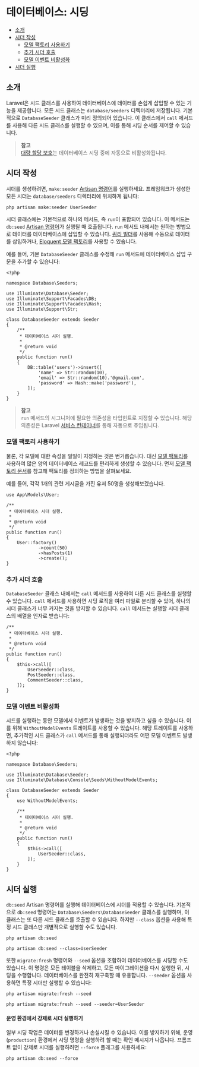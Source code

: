 # 데이터베이스: 시딩

- [소개](#introduction)
- [시더 작성](#writing-seeders)
    - [모델 팩토리 사용하기](#using-model-factories)
    - [추가 시더 호출](#calling-additional-seeders)
    - [모델 이벤트 비활성화](#muting-model-events)
- [시더 실행](#running-seeders)

<a name="introduction"></a>
## 소개

Laravel은 시드 클래스를 사용하여 데이터베이스에 데이터를 손쉽게 삽입할 수 있는 기능을 제공합니다. 모든 시드 클래스는 `database/seeders` 디렉터리에 저장됩니다. 기본적으로 `DatabaseSeeder` 클래스가 미리 정의되어 있습니다. 이 클래스에서 `call` 메서드를 사용해 다른 시드 클래스를 실행할 수 있으며, 이를 통해 시딩 순서를 제어할 수 있습니다.

> **참고**  
> [대량 할당 보호](/docs/{{version}}/eloquent#mass-assignment)는 데이터베이스 시딩 중에 자동으로 비활성화됩니다.

<a name="writing-seeders"></a>
## 시더 작성

시더를 생성하려면, `make:seeder` [Artisan 명령어](/docs/{{version}}/artisan)를 실행하세요. 프레임워크가 생성한 모든 시더는 `database/seeders` 디렉터리에 위치하게 됩니다:

```shell
php artisan make:seeder UserSeeder
```

시더 클래스에는 기본적으로 하나의 메서드, 즉 `run`이 포함되어 있습니다. 이 메서드는 `db:seed` [Artisan 명령어](/docs/{{version}}/artisan)가 실행될 때 호출됩니다. `run` 메서드 내에서는 원하는 방법으로 데이터를 데이터베이스에 삽입할 수 있습니다. [쿼리 빌더](/docs/{{version}}/queries)를 사용해 수동으로 데이터를 삽입하거나, [Eloquent 모델 팩토리](/docs/{{version}}/eloquent-factories)를 사용할 수 있습니다.

예를 들어, 기본 `DatabaseSeeder` 클래스를 수정해 `run` 메서드에 데이터베이스 삽입 구문을 추가할 수 있습니다:

    <?php

    namespace Database\Seeders;

    use Illuminate\Database\Seeder;
    use Illuminate\Support\Facades\DB;
    use Illuminate\Support\Facades\Hash;
    use Illuminate\Support\Str;

    class DatabaseSeeder extends Seeder
    {
        /**
         * 데이터베이스 시더 실행.
         *
         * @return void
         */
        public function run()
        {
            DB::table('users')->insert([
                'name' => Str::random(10),
                'email' => Str::random(10).'@gmail.com',
                'password' => Hash::make('password'),
            ]);
        }
    }

> **참고**  
> `run` 메서드의 시그니처에 필요한 의존성을 타입힌트로 지정할 수 있습니다. 해당 의존성은 Laravel [서비스 컨테이너](/docs/{{version}}/container)를 통해 자동으로 주입됩니다.

<a name="using-model-factories"></a>
### 모델 팩토리 사용하기

물론, 각 모델에 대한 속성을 일일이 지정하는 것은 번거롭습니다. 대신 [모델 팩토리](/docs/{{version}}/eloquent-factories)를 사용하여 많은 양의 데이터베이스 레코드를 편리하게 생성할 수 있습니다. 먼저 [모델 팩토리 문서](/docs/{{version}}/eloquent-factories)를 참고해 팩토리를 정의하는 방법을 살펴보세요.

예를 들어, 각각 1개의 관련 게시글을 가진 유저 50명을 생성해보겠습니다.

    use App\Models\User;

    /**
     * 데이터베이스 시더 실행.
     *
     * @return void
     */
    public function run()
    {
        User::factory()
                ->count(50)
                ->hasPosts(1)
                ->create();
    }

<a name="calling-additional-seeders"></a>
### 추가 시더 호출

`DatabaseSeeder` 클래스 내에서는 `call` 메서드를 사용하여 다른 시드 클래스를 실행할 수 있습니다. `call` 메서드를 사용하면 시딩 로직을 여러 파일로 분리할 수 있어, 하나의 시더 클래스가 너무 커지는 것을 방지할 수 있습니다. `call` 메서드는 실행할 시더 클래스의 배열을 인자로 받습니다:

    /**
     * 데이터베이스 시더 실행.
     *
     * @return void
     */
    public function run()
    {
        $this->call([
            UserSeeder::class,
            PostSeeder::class,
            CommentSeeder::class,
        ]);
    }

<a name="muting-model-events"></a>
### 모델 이벤트 비활성화

시드를 실행하는 동안 모델에서 이벤트가 발생하는 것을 방지하고 싶을 수 있습니다. 이를 위해 `WithoutModelEvents` 트레이트를 사용할 수 있습니다. 해당 트레이트를 사용하면, 추가적인 시드 클래스가 `call` 메서드를 통해 실행되더라도 어떤 모델 이벤트도 발생하지 않습니다:

    <?php

    namespace Database\Seeders;

    use Illuminate\Database\Seeder;
    use Illuminate\Database\Console\Seeds\WithoutModelEvents;

    class DatabaseSeeder extends Seeder
    {
        use WithoutModelEvents;

        /**
         * 데이터베이스 시더 실행.
         *
         * @return void
         */
        public function run()
        {
            $this->call([
                UserSeeder::class,
            ]);
        }
    }

<a name="running-seeders"></a>
## 시더 실행

`db:seed` Artisan 명령어를 실행해 데이터베이스에 시더를 적용할 수 있습니다. 기본적으로 `db:seed` 명령어는 `Database\Seeders\DatabaseSeeder` 클래스를 실행하며, 이 클래스는 또 다른 시드 클래스를 호출할 수 있습니다. 하지만 `--class` 옵션을 사용해 특정 시드 클래스만 개별적으로 실행할 수도 있습니다.

```shell
php artisan db:seed

php artisan db:seed --class=UserSeeder
```

또한 `migrate:fresh` 명령어와 `--seed` 옵션을 조합하여 데이터베이스를 시딩할 수도 있습니다. 이 명령은 모든 테이블을 삭제하고, 모든 마이그레이션을 다시 실행한 뒤, 시딩을 수행합니다. 데이터베이스를 완전히 재구축할 때 유용합니다. `--seeder` 옵션을 사용하면 특정 시더만 실행할 수 있습니다:

```shell
php artisan migrate:fresh --seed

php artisan migrate:fresh --seed --seeder=UserSeeder 
```

<a name="forcing-seeding-production"></a>
#### 운영 환경에서 강제로 시더 실행하기

일부 시딩 작업은 데이터를 변경하거나 손실시킬 수 있습니다. 이를 방지하기 위해, 운영(`production`) 환경에서 시딩 명령을 실행하려 할 때는 확인 메시지가 나옵니다. 프롬프트 없이 강제로 시더를 실행하려면 `--force` 플래그를 사용하세요:

```shell
php artisan db:seed --force
```
